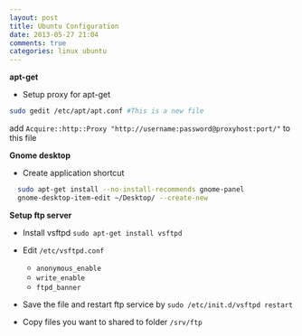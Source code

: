 ```yaml
---
layout: post
title: Ubuntu Configuration
date: 2013-05-27 21:04
comments: true
categories: linux ubuntu
---
```


**apt-get**

* Setup proxy for apt-get

```bash
sudo gedit /etc/apt/apt.conf #This is a new file
```
add `Acquire::http::Proxy "http://username:password@proxyhost:port/"` to this file

**Gnome desktop**

* Create application shortcut

```bash
  sudo apt-get install --no-install-recommends gnome-panel
  gnome-desktop-item-edit ~/Desktop/ --create-new
```

**Setup ftp server**

* Install vsftpd `sudo apt-get install vsftpd`

* Edit `/etc/vsftpd.conf`
  * `anonymous_enable`
  * `write_enable`
  * `ftpd_banner`

* Save the file and restart ftp service by `sudo /etc/init.d/vsftpd restart`

* Copy files you want to shared to folder `/srv/ftp`
